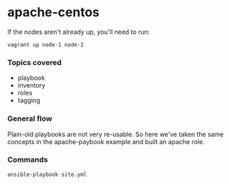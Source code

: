 # apache-centos

If the nodes aren't already up, you'll need to run:

	vagrant up node-1 node-2

### Topics covered

* playbook
* inventory
* roles
* tagging


### General flow

Plain-old playbooks are not very re-usable.  So here we've taken the same concepts in the apache-paybook example and built an apache role.  


### Commands

	ansible-playbook site.yml